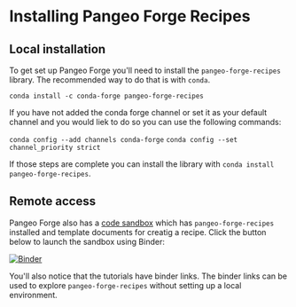 # Installing Pangeo Forge Recipes

## Local installation

To get set up Pangeo Forge you'll need to install the `pangeo-forge-recipes` library. The recommended way to do that is with `conda`.

`conda install -c conda-forge pangeo-forge-recipes`

If you have not added the conda forge channel or set it as your default channel and you would liek to do so you can use the following commands:

`conda config --add channels conda-forge`
`conda config --set channel_priority strict`

If those steps are complete you can install the library with `conda install pangeo-forge-recipes`.

## Remote access

Pangeo Forge also has a [code sandbox](https://github.com/pangeo-forge/sandbox) which has `pangeo-forge-recipes` installed and template documents for creatig a recipe. Click the button below to launch the sandbox using Binder:

[![Binder](https://mybinder.org/badge_logo.svg)](https://mybinder.org/v2/gh/pangeo-forge/sandbox/binder)

You'll also notice that the tutorials have binder links. The binder links can be used to explore `pangeo-forge-recipes` without setting up a local environment.
